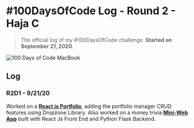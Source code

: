 # #100DaysOfCode Log - Round 2 - Haja C
> The official log of my #100DaysOfCode challenge. **Started on September 21, 2020**.

![100 Days of Code MacBook](https://dl.airtable.com/.attachmentThumbnails/d6d7b268b6ff38bb0d54a7fafec85f2a/528f5fd6)



## Log

### R2D1 - 9/21/20
Worked on a **[React js Portfolio](https://github.com/HajaSChilds/React-Portfolio)**, adding the portfolio manager CRUD features using Dropzone Library. Also worked on a money trivia **[Mini-Web App](https://github.com/HajaSChilds/talk-money-app-frontend)** built with React Js Front End and Python Flask Backend.


